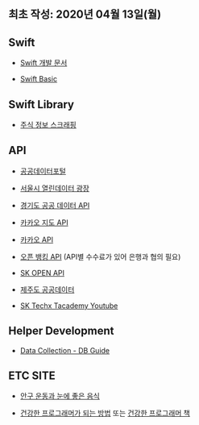 
## 최초 작성: 2020년 04월 13일(월)

## Swift

- [Swift 개발 문서](https://seoh.github.io/Swift-Korean/)

- [Swift Basic](https://medium.com/@twih1203/swift-%EC%95%8C%EA%B3%A0%EB%A6%AC%EC%A6%98%EC%97%90-%ED%95%84%EC%9A%94%ED%95%9C-swift-basic-%EC%B4%9D%EC%A0%95%EB%A6%AC-d86453bbeaa5)




## Swift Library

- [주식 정보 스크래핑](https://github.com/sharebook-kr/pykrx)





## API

- [공공데이터포털](https://www.data.go.kr/)

- [서울시 열린데이터 광장](https://developers.naver.com/main/)

- [경기도 공공 데이터 API](https://data.gg.go.kr/portal/mainPage.do)

- [카카오 지도 API](https://apis.map.kakao.com/)

- [카카오 API](https://developers.kakao.com/)

- [오픈 뱅킹 API](https://www.open-platform.or.kr/main) (API별 수수료가 있어 은행과 협의 필요)

- [SK OPEN API](https://openapi.sk.com/)

- [제주도 공공데이터](https://www.jeju.go.kr/open/data/open.htm)

- [SK Techx Tacademy Youtube](https://www.youtube.com/channel/UCtV98yyffjUORQRGTuLHomw/playlists)



## Helper Development

- [Data Collection - DB Guide](http://www.dbguide.net/db.db?cmd=view&boardUid=186812&boardConfigUid=9&categoryUid=1457&boardIdx=152&boardStep=1)




## ETC SITE

- [안구 운동과 눈에 좋은 음식](https://post.naver.com/viewer/postView.nhn?memberNo=132738&volumeNo=2891847&vType=VERTICAL)

- [건강한 프로그래머가 되는 방법](https://m.blog.naver.com/PostView.nhn?blogId=atelierjpro&logNo=221052663169&proxyReferer=https%3A%2F%2Fwww.google.com%2F) 또는 [건강한 프로그래머 책](yes24.com/Product/Goods/13222084)
